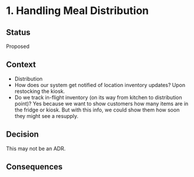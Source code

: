 # 1. Handling Meal Distribution

## Status
Proposed

## Context
* Distribution
* How does our system get notified of location inventory updates? Upon restocking the kiosk.
* Do we track in-flight inventory (on its way from kitchen to distribution point)? Yes because we want to show customers how many items are in the fridge or kiosk. But with this info, we could show them how soon they might see a resupply.

## Decision
This may not be an ADR.

## Consequences
